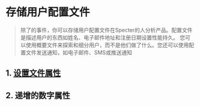 # 存储用户配置文件

> 除了的事件，你可以存储用户配置文件在Specter的人分析产品。配置文件是描述用户的东西如姓名、电子邮件地址和注册日期设置性能持久。
> 您可以使用概要文件来探索和细分用户，而不是他们做了什么。您还可以使用配置文件发送通知，如电子邮件、SMS或推送通知

## 1. [设置文件属性](/addcode/people.set/README.md)
## 2. 递增的数字属性